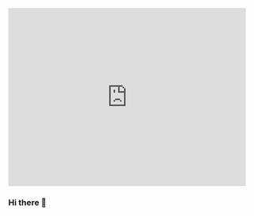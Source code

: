 <iframe src="https://giphy.com/embed/rzByKS5GufiKNskKwE" width="480" height="360" frameBorder="0" class="giphy-embed" allowFullScreen></iframe><p><a href="https://giphy.com/gifs/zestyco-rzByKS5GufiKNskKwE"></a></p>

### Hi there 👋

<!--
**farahmes/farahmes** is a ✨ _special_ ✨ repository because its `README.md` (this file) appears on your GitHub profile.

Here are some ideas to get you started:

- 🔭 I’m currently working on ...
- 🌱 I’m currently learning ...
- 👯 I’m looking to collaborate on ...
- 🤔 I’m looking for help with ...
- 💬 Ask me about ...
- 📫 How to reach me: ...
- 😄 Pronouns: ...
- ⚡ Fun fact: ...
-->
